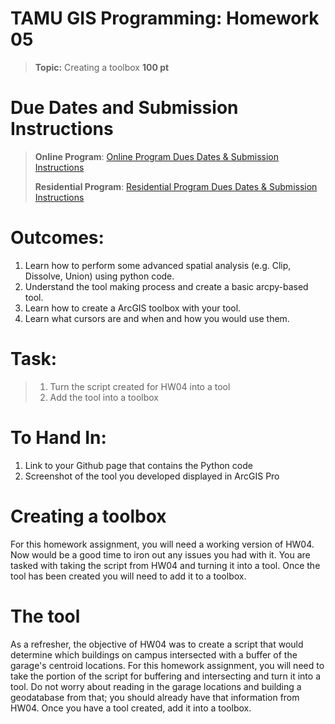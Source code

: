 # TAMU GIS Programming: Homework 05
>
>**Topic:** Creating a toolbox
>**100 pt**

# Due Dates and Submission Instructions
> **Online Program**: [Online Program Dues Dates & Submission Instructions](https://github.tamu.edu/TAMU-GEOG-676-GIS-Programming/Online/blob/master/submissions/05.md)
>
> **Residential Program**: [Residential Program Dues Dates & Submission Instructions](https://github.tamu.edu/TAMU-GEOG-676-GIS-Programming/Residential/blob/master/submissions/05.md)

# **Outcomes:**
1. Learn how to perform some advanced spatial analysis (e.g. Clip, Dissolve, Union) using python code.
2. Understand the tool making process and create a basic arcpy-based tool.
3. Learn how to create a ArcGIS toolbox with your tool.
4. Learn what cursors are and when and how you would use them.

# **Task:**
> 1. Turn the script created for HW04 into a tool
> 2. Add the tool into a toolbox

# **To Hand In:**
1. Link to your Github page that contains the Python code
2. Screenshot of the tool you developed displayed in ArcGIS Pro
>
# Creating a toolbox
For this homework assignment, you will need a working version of HW04. Now would be a good time to iron out any issues you had with it. You are tasked with taking the script from HW04 and turning it into a tool. Once the tool has been created you will need to add it to a toolbox.
# The tool
As a refresher, the objective of HW04 was to create a script that would determine which buildings on campus intersected with a buffer of the garage's centroid locations. For this homework assignment, you will need to take the portion of the script for buffering and intersecting and turn it into a tool. Do not worry about reading in the garage locations and building a geodatabase from that; you should already have that information from HW04. Once you have a tool created, add it into a toolbox.
>

